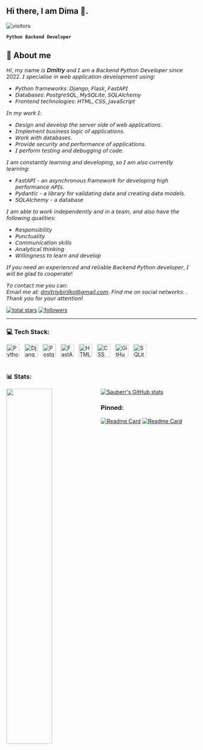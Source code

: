 ## Hi there, I am Dima :wave:.

![visitors](https://vbr.nathanchung.dev/badge?page_id=Sauberr.Sauberr&color=00BFFF)

**`Python Backend Developer`**

## 💬 About me

𝘏𝘪, 𝘮𝘺 𝘯𝘢𝘮𝘦 𝘪𝘴 **𝘋𝘮𝘪𝘵𝘳𝘺** 𝘢𝘯𝘥 𝘐 𝘢𝘮 𝘢 𝘉𝘢𝘤𝘬𝘦𝘯𝘥 𝘗𝘺𝘵𝘩𝘰𝘯 𝘋𝘦𝘷𝘦𝘭𝘰𝘱𝘦𝘳 𝘴𝘪𝘯𝘤𝘦 2022.
𝘐 𝘴𝘱𝘦𝘤𝘪𝘢𝘭𝘪𝘴𝘦 𝘪𝘯 𝘸𝘦𝘣 𝘢𝘱𝘱𝘭𝘪𝘤𝘢𝘵𝘪𝘰𝘯 𝘥𝘦𝘷𝘦𝘭𝘰𝘱𝘮𝘦𝘯𝘵 𝘶𝘴𝘪𝘯𝘨: 
  - 𝘗𝘺𝘵𝘩𝘰𝘯 𝘧𝘳𝘢𝘮𝘦𝘸𝘰𝘳𝘬𝘴: 𝘋𝘫𝘢𝘯𝘨𝘰, 𝘍𝘭𝘢𝘴𝘬, 𝘍𝘢𝘴𝘵𝘈𝘗𝘐
  - 𝘋𝘢𝘵𝘢𝘣𝘢𝘴𝘦𝘴: 𝘗𝘰𝘴𝘵𝘨𝘳𝘦𝘚𝘘𝘓, 𝘔𝘺𝘚𝘘𝘓𝘪𝘵𝘦, 𝘚𝘘𝘓𝘈𝘭𝘤𝘩𝘦𝘮𝘺
  - 𝘍𝘳𝘰𝘯𝘵𝘦𝘯𝘥 𝘵𝘦𝘤𝘩𝘯𝘰𝘭𝘰𝘨𝘪𝘦𝘴: 𝘏𝘛𝘔𝘓, 𝘊𝘚𝘚, 𝘑𝘢𝘷𝘢𝘚𝘤𝘳𝘪𝘱𝘵

𝘐𝘯 𝘮𝘺 𝘸𝘰𝘳𝘬 𝘐:
  - 𝘋𝘦𝘴𝘪𝘨𝘯 𝘢𝘯𝘥 𝘥𝘦𝘷𝘦𝘭𝘰𝘱 𝘵𝘩𝘦 𝘴𝘦𝘳𝘷𝘦𝘳 𝘴𝘪𝘥𝘦 𝘰𝘧 𝘸𝘦𝘣 𝘢𝘱𝘱𝘭𝘪𝘤𝘢𝘵𝘪𝘰𝘯𝘴.
  - 𝘐𝘮𝘱𝘭𝘦𝘮𝘦𝘯𝘵 𝘣𝘶𝘴𝘪𝘯𝘦𝘴𝘴 𝘭𝘰𝘨𝘪𝘤 𝘰𝘧 𝘢𝘱𝘱𝘭𝘪𝘤𝘢𝘵𝘪𝘰𝘯𝘴.
  - 𝘞𝘰𝘳𝘬 𝘸𝘪𝘵𝘩 𝘥𝘢𝘵𝘢𝘣𝘢𝘴𝘦𝘴.
  - 𝘗𝘳𝘰𝘷𝘪𝘥𝘦 𝘴𝘦𝘤𝘶𝘳𝘪𝘵𝘺 𝘢𝘯𝘥 𝘱𝘦𝘳𝘧𝘰𝘳𝘮𝘢𝘯𝘤𝘦 𝘰𝘧 𝘢𝘱𝘱𝘭𝘪𝘤𝘢𝘵𝘪𝘰𝘯𝘴.
  - 𝘐 𝘱𝘦𝘳𝘧𝘰𝘳𝘮 𝘵𝘦𝘴𝘵𝘪𝘯𝘨 𝘢𝘯𝘥 𝘥𝘦𝘣𝘶𝘨𝘨𝘪𝘯𝘨 𝘰𝘧 𝘤𝘰𝘥𝘦.
  
𝘐 𝘢𝘮 𝘤𝘰𝘯𝘴𝘵𝘢𝘯𝘵𝘭𝘺 𝘭𝘦𝘢𝘳𝘯𝘪𝘯𝘨 𝘢𝘯𝘥 𝘥𝘦𝘷𝘦𝘭𝘰𝘱𝘪𝘯𝘨, 𝘴𝘰 𝘐 𝘢𝘮 𝘢𝘭𝘴𝘰 𝘤𝘶𝘳𝘳𝘦𝘯𝘵𝘭𝘺 𝘭𝘦𝘢𝘳𝘯𝘪𝘯𝘨:  
  - 𝘍𝘢𝘴𝘵𝘈𝘗𝘐 - 𝘢𝘯 𝘢𝘴𝘺𝘯𝘤𝘩𝘳𝘰𝘯𝘰𝘶𝘴 𝘧𝘳𝘢𝘮𝘦𝘸𝘰𝘳𝘬 𝘧𝘰𝘳 𝘥𝘦𝘷𝘦𝘭𝘰𝘱𝘪𝘯𝘨 𝘩𝘪𝘨𝘩 𝘱𝘦𝘳𝘧𝘰𝘳𝘮𝘢𝘯𝘤𝘦 𝘈𝘗𝘐𝘴.
  - 𝘗𝘺𝘥𝘢𝘯𝘵𝘪𝘤 - 𝘢 𝘭𝘪𝘣𝘳𝘢𝘳𝘺 𝘧𝘰𝘳 𝘷𝘢𝘭𝘪𝘥𝘢𝘵𝘪𝘯𝘨 𝘥𝘢𝘵𝘢 𝘢𝘯𝘥 𝘤𝘳𝘦𝘢𝘵𝘪𝘯𝘨 𝘥𝘢𝘵𝘢 𝘮𝘰𝘥𝘦𝘭𝘴.
  - 𝘚𝘘𝘓𝘈𝘭𝘤𝘩𝘦𝘮𝘺 - 𝘢 𝘥𝘢𝘵𝘢𝘣𝘢𝘴𝘦

𝘐 𝘢𝘮 𝘢𝘣𝘭𝘦 𝘵𝘰 𝘸𝘰𝘳𝘬 𝘪𝘯𝘥𝘦𝘱𝘦𝘯𝘥𝘦𝘯𝘵𝘭𝘺 𝘢𝘯𝘥 𝘪𝘯 𝘢 𝘵𝘦𝘢𝘮, 𝘢𝘯𝘥 𝘢𝘭𝘴𝘰 𝘩𝘢𝘷𝘦 𝘵𝘩𝘦 𝘧𝘰𝘭𝘭𝘰𝘸𝘪𝘯𝘨 𝘲𝘶𝘢𝘭𝘪𝘵𝘪𝘦𝘴:  
  - 𝘙𝘦𝘴𝘱𝘰𝘯𝘴𝘪𝘣𝘪𝘭𝘪𝘵𝘺
  - 𝘗𝘶𝘯𝘤𝘵𝘶𝘢𝘭𝘪𝘵𝘺
  - 𝘊𝘰𝘮𝘮𝘶𝘯𝘪𝘤𝘢𝘵𝘪𝘰𝘯 𝘴𝘬𝘪𝘭𝘭𝘴
  - 𝘈𝘯𝘢𝘭𝘺𝘵𝘪𝘤𝘢𝘭 𝘵𝘩𝘪𝘯𝘬𝘪𝘯𝘨
  - 𝘞𝘪𝘭𝘭𝘪𝘯𝘨𝘯𝘦𝘴𝘴 𝘵𝘰 𝘭𝘦𝘢𝘳𝘯 𝘢𝘯𝘥 𝘥𝘦𝘷𝘦𝘭𝘰𝘱
  
𝘐𝘧 𝘺𝘰𝘶 𝘯𝘦𝘦𝘥 𝘢𝘯 𝘦𝘹𝘱𝘦𝘳𝘪𝘦𝘯𝘤𝘦𝘥 𝘢𝘯𝘥 𝘳𝘦𝘭𝘪𝘢𝘣𝘭𝘦 𝘉𝘢𝘤𝘬𝘦𝘯𝘥 𝘗𝘺𝘵𝘩𝘰𝘯 𝘥𝘦𝘷𝘦𝘭𝘰𝘱𝘦𝘳, 𝘐 𝘸𝘪𝘭𝘭 𝘣𝘦 𝘨𝘭𝘢𝘥 𝘵𝘰 𝘤𝘰𝘰𝘱𝘦𝘳𝘢𝘵𝘦! 

𝘛𝘰 𝘤𝘰𝘯𝘵𝘢𝘤𝘵 𝘮𝘦 𝘺𝘰𝘶 𝘤𝘢𝘯:  
𝘌𝘮𝘢𝘪𝘭 𝘮𝘦 𝘢𝘵: 𝘥𝘮𝘪𝘵𝘳𝘪𝘺𝘣𝘪𝘳𝘪𝘭𝘬𝘰@𝘨𝘮𝘢𝘪𝘭.𝘤𝘰𝘮. 
𝘍𝘪𝘯𝘥 𝘮𝘦 𝘰𝘯 𝘴𝘰𝘤𝘪𝘢𝘭 𝘯𝘦𝘵𝘸𝘰𝘳𝘬𝘴: . 
𝘛𝘩𝘢𝘯𝘬 𝘺𝘰𝘶 𝘧𝘰𝘳 𝘺𝘰𝘶𝘳 𝘢𝘵𝘵𝘦𝘯𝘵𝘪𝘰𝘯!

<p align="left">
  <a href="https://github.com/Sauberr?tab=repositories&sort=stargazers">
    <img alt="total stars" title="Total stars on GitHub" src="https://custom-icon-badges.demolab.com/github/stars/Sauberr?color=55960c&style=for-the-badge&labelColor=488207&logo=star"/></a>
  <a href="https://github.com/Sauberr?tab=followers">
    <img alt="followers" title="Follow me on GitHub" src="https://custom-icon-badges.demolab.com/github/followers/Sauberr?color=236ad3&labelColor=1155ba&style=for-the-badge&logo=person-add&label=Follow&logoColor=white"/></a>
</p>

<hr>

### 💻  Tech Stack:
<img align="left" alt="Python" width="35px" style="padding-right:10px;" src="https://cdn.jsdelivr.net/gh/devicons/devicon/icons/python/python-original.svg" />
<img align="left" alt="Django" width="35px" style="padding-right:10px;" src="https://cdn.jsdelivr.net/gh/devicons/devicon/icons/django/django-plain.svg" />
<img align="left" alt="PostgreSQL" width="35px" style="padding-right:10px;" src="https://cdn.jsdelivr.net/gh/devicons/devicon/icons/postgresql/postgresql-original-wordmark.svg" />
<img align="left" alt="FastAPI" width="35px" style="padding-right:10px;" src="https://cdn.jsdelivr.net/gh/devicons/devicon/icons/fastapi/fastapi-plain.svg" />
<img align="left" alt="HTML5" width="35px" style="padding-right:10px;" src="https://cdn.jsdelivr.net/gh/devicons/devicon/icons/html5/html5-original-wordmark.svg" />
<img align="left" alt="CSS" width="35px" style="padding-right:10px;" src="https://cdn.jsdelivr.net/gh/devicons/devicon/icons/css3/css3-original-wordmark.svg" />
<img align="left" alt="GitHub" width="35px" style="padding-right:10px;" src="https://cdn.jsdelivr.net/gh/devicons/devicon/icons/github/github-original-wordmark.svg" />
<img align="left" alt="SQLite" width="35px" style="padding-right:10px;" src="https://cdn.jsdelivr.net/gh/devicons/devicon/icons/sqlite/sqlite-original-wordmark.svg" />

<br clear="left"/>
<br clear="left"/>

### 📊 Stats:

<img align="left" width="49%" src="https://github-readme-stats.vercel.app/api/top-langs/?username=sauberr&langs_count=8&layout=compact&theme=merko"/>

[![Sauberr's GitHub stats](https://github-readme-stats.vercel.app/api?username=sauberr&show_icons=true&theme=merko)](https://github.com/Sauberr)








 ### Pinned:
[![Readme Card](https://github-readme-stats.vercel.app/api/pin/?username=sauberr&repo=ping_pong_game.py)](https://github.com/Sauberr/ping_pong_game)
[![Readme Card](https://github-readme-stats.vercel.app/api/pin/?username=sauberr&repo=todo_app)](https://github.com/Sauberr/todo_app) 

